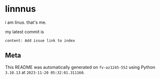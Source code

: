 # linnnus

i am linus. that's me.

my latest commit is

```
content: Add issue link to index
```

## Meta

This README was automatically generated on `fv-az1245-552` using Python
`3.10.13` at `2023-11-20 05:32:01.311160`.
